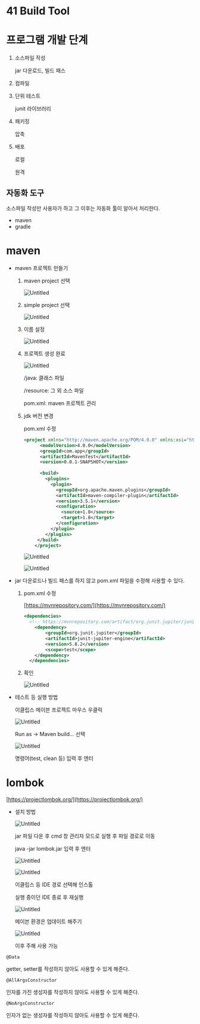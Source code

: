 # 41 Build Tool

# 프로그램 개발 단계

1. 소스파일 작성
    
    jar 다운로드, 빌드 패스
    
2. 컴파일
3. 단위 테스트
    
    junit 라이브러리
    
4. 패키징
    
    압축
    
5. 배포
    
    로컬
    
    원격
    

## 자동화 도구

소스파일 작성만 사용자가 하고 그 이후는 자동화 툴이 알아서 처리한다.

- maven
- gradle

# maven

- maven 프로젝트 만들기
    1. maven project 선택
        
        ![Untitled](41%20Build%20Tool%20f745f3b6b3564c599771b071f3062205/Untitled.png)
        
    2. simple project 선택
        
        ![Untitled](41%20Build%20Tool%20f745f3b6b3564c599771b071f3062205/Untitled%201.png)
        
    3. 이름 설정
        
        ![Untitled](41%20Build%20Tool%20f745f3b6b3564c599771b071f3062205/Untitled%202.png)
        
    4. 프로젝트 생성 완료
        
        ![Untitled](41%20Build%20Tool%20f745f3b6b3564c599771b071f3062205/Untitled%203.png)
        
        /java: 클래스 파일
        
        /resource: 그 외 소스 파일
        
        pom.xml: maven 프로젝트 관리
        
    5. jdk 버전 변경
        
        pom.xml 수정
        
        ```xml
        <project xmlns="http://maven.apache.org/POM/4.0.0" xmlns:xsi="http://www.w3.org/2001/XMLSchema-instance" xsi:schemaLocation="http://maven.apache.org/POM/4.0.0 https://maven.apache.org/xsd/maven-4.0.0.xsd">
        	  <modelVersion>4.0.0</modelVersion>
        	  <groupId>com.app</groupId>
        	  <artifactId>MavenTest</artifactId>
        	  <version>0.0.1-SNAPSHOT</version>
        	  
        	  <build>
        	 	<plugins>
        	      <plugin>
        	        <groupId>org.apache.maven.plugins</groupId>
        	        <artifactId>maven-compiler-plugin</artifactId>
        	        <version>3.5.1</version>
        	        <configuration>
        	          <source>1.8</source>
        	          <target>1.8</target>
        	        </configuration>
        	      </plugin>
        	    </plugins>
        	 </build>
        	</project>
        ```
        
        ![Untitled](41%20Build%20Tool%20f745f3b6b3564c599771b071f3062205/Untitled%204.png)
        
        ![Untitled](41%20Build%20Tool%20f745f3b6b3564c599771b071f3062205/Untitled%205.png)
        
- jar 다운로드나 빌드 패스를 하지 않고 pom.xml 파일을 수정해 사용할 수 있다.
    1. pom.xml 수정
        
        [https://mvnrepository.com/](https://mvnrepository.com/)
        
        ```xml
        <dependencies>
          <!-- https://mvnrepository.com/artifact/org.junit.jupiter/junit-jupiter-engine -->
        	<dependency>
        	    <groupId>org.junit.jupiter</groupId>
        	    <artifactId>junit-jupiter-engine</artifactId>
        	    <version>5.8.2</version>
        	    <scope>test</scope>
        	</dependency>
          </dependencies>
        ```
        
    2. 확인
        
        ![Untitled](41%20Build%20Tool%20f745f3b6b3564c599771b071f3062205/Untitled%206.png)
        
- 테스트 등 실행 방법
    
    이클립스 메이븐 프로젝트 마우스 우클릭
    
    ![Untitled](41%20Build%20Tool%20f745f3b6b3564c599771b071f3062205/Untitled%207.png)
    
    Run as → Maven build… 선택
    
    ![Untitled](41%20Build%20Tool%20f745f3b6b3564c599771b071f3062205/Untitled%208.png)
    
    명령어(test, clean 등) 입력 후 엔터
    

# lombok

[https://projectlombok.org/](https://projectlombok.org/)

- 설치 방법
    
    ![Untitled](41%20Build%20Tool%20f745f3b6b3564c599771b071f3062205/Untitled%209.png)
    
    jar 파일 다운 후 cmd 창 관리자 모드로 실행 후 파일 경로로 이동
    
    java -jar lombok.jar 입력 후 엔터
    
    ![Untitled](41%20Build%20Tool%20f745f3b6b3564c599771b071f3062205/Untitled%2010.png)
    
    ![Untitled](41%20Build%20Tool%20f745f3b6b3564c599771b071f3062205/Untitled%2011.png)
    
    이클립스 등 IDE 경로 선택해 인스톨
    
    실행 중이던 IDE 종료 후 재실행
    
    ![Untitled](41%20Build%20Tool%20f745f3b6b3564c599771b071f3062205/Untitled%2012.png)
    
    메이븐 환경은 업데이트 해주기
    
    ![Untitled](41%20Build%20Tool%20f745f3b6b3564c599771b071f3062205/Untitled%2013.png)
    
    이후 주해 사용 가능
    

`@Data`

getter, setter를 작성하지 않아도 사용할 수 있게 해준다.

`@AllArgsConstructor`

인자를 가진 생성자를 작성하지 않아도 사용할 수 있게 해준다.

`@NoArgsConstructor`

인자가 없는 생성자를 작성하지 않아도 사용할 수 있게 해준다.